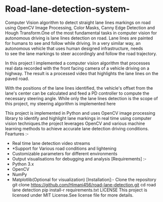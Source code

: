 # Road-lane-detection-system-
Computer Vision algorithm to detect straight lane lines markings on road using OpenCV Image Processing, Color Masks, Canny Edge Detection and Hough Transform.One of the most fundamental tasks in computer vision for autonomous driving is lane lines detection on road. Lane lines are painted for humans to see and follow while driving. In a very similar way, an autonomous vehicle that uses human designed infrastructure, needs to see the lane markings to steer accordingly and follow the road trajectory.

In this project I implemented a computer vision algorithm that processes real data recorded with the front facing camera of a vehicle driving on a highway. The result is a processed video that highlights the lane lines on the paved road.

With the positions of the lane lines identified, the vehicle's offset from the lane's center can be calculated and feed a PD controller to compute the necessary steering angle. While only the lane lines detection is the scope of this project, my steering algorithm is implemented here

This project is implemented in Python and uses OpenCV image processing library to identify and highlight lane markings in real time using computer vision techniques.the project leverages OpenCV and various machine learning methods to achieve accurate lane detection driving conditions.
Feartures :-
* Real time lane detection video streams
* *Support for Various road conditions and lightening
* Customizable parameters for different environments
* Output visualisations for debugging and analysis
[Requirements] :-
* Python 3.x
* OpenCV
* NumPy
* Matplotlib(Optional for visualization)
[Installation]:-
Clone the repository
git clone https://github.com/Himani456/road-lane-detection.git cd road lane detection
pip install-r requirements.txt
LICENSE
This project is licensed under MIT License.See license file for more details.

 
